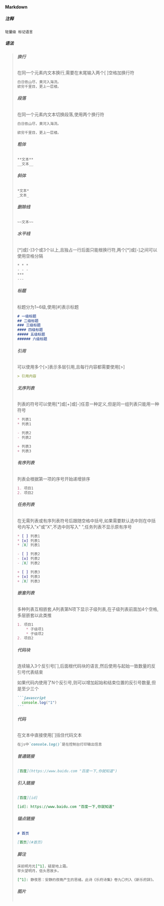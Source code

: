 #### **Markdown**

##### 注释

```text
轻量级 标记语言
```

##### 语法

> ###### **换行**
>
> 在同一个元素内文本换行,需要在末尾输入两个[ ]空格加换行符
>
> ```md
> 白日依山尽，黄河入海流。  
> 欲穷千里目，更上一层楼。
> ```
> ###### **段落**
>
> 在同一个元素内文本切换段落,使用两个换行符
>
> ```md
> 白日依山尽，黄河入海流。
> 
> 欲穷千里目，更上一层楼。
> ```
>
> ###### **粗体**
>
> ```md
> **文本**
> __文本__
> ```
>
> ###### **斜体**
>
> ```md
> *文本*
> _文本_
> ```
>
> ###### **删除线**
>
> ```md
> ~~文本~~
> ```
>
> ###### **水平线**
>
> [*]或[-]3个或3个以上,且独占一行后面只能根换行符,两个[\*]或[-]之间可以使用空格分隔
>
> ```md
> * * *
> - - -
> ***
> ---
> ```
>
> ###### **标题**
>
> 标题分为1~6级,使用[#]表示标题
>
> ```md
> # 一级标题
> ## 二级标题
> ### 三级标题
> #### 四级标题
> ##### 五级标题
> ###### 六级标题
> ```
>
> ###### **引用**
>
> 可以使用多个[>]表示多层引用,且每行内容都需要使用[>]
>
> ```md
> > 引用内容
> ```
>
> ###### **无序列表**
>
> 列表的符号可以使用[*]或[+]或[-]任意一种定义,但是同一组列表只能用一种符号
>
> ```md
> * 列表1
> * 列表1
> 
> - 列表2
> - 列表2
> 
> + 列表3
> + 列表3
> ```
>
> ###### **有序列表**
>
> 列表会根据第一项的序号开始递增排序
>
> ```md
> 1. 项目1
> 2. 项目2
> ```
>
> ###### **任务列表**
>
> 在无需列表或有序列表符号后跟随空格中括号,如果需要默认选中则在中括号内写入"x"或"X",不选中则写入" ",任务列表不显示原有序号
>
> ```md
> * [ ] 列表1
> * [x] 列表1
> * [X] 列表1
> 
> - [ ] 列表2
> - [x] 列表2
> - [X] 列表2
> 
> + [ ] 列表3
> + [x] 列表3
> + [X] 列表3
> ```
>
> ###### **嵌套列表**
>
> 多种列表互相嵌套,A列表第N项下显示子级列表,在子级列表前面加4个空格,多层嵌套以此类推
>
> ```md
> 1. 项目1
>     * 子级项1
>     * 子级项2
> 2. 项目2
> ```
>
> ###### **代码块**
>
> 连续输入3个反引号[`],后面根代码块的语言,然后使用与起始一致数量的反引号代表结束
>
> 如果代码内使用了N个反引号,则可以增加起始和结束位置的反引号数量,但是至少三个
>
> ````md
> ```javascript
> 	console.log("1")
> ```
> ````
>
> ###### **代码**
>
> 在文本中直接使用[`]括住代码文本
>
> ```md
> 在js中`console.log()`是在控制台打印输出信息
> ```
>
> ###### **普通链接**
>
> ```md
> [百度](https://www.baidu.com "百度一下,你就知道")
> ```
>
> ###### **引入链接**
>
> ```md
> [百度][id]
> 
> [id]: https://www.baidu.com "百度一下,你就知道"
> ```
>
> ###### **锚点链接**
>
> ```md
> # 首页
> 
> [首页](#首页)
> ```
>
> ##### 脚注
>
> ```md
> 床前明月光[^1]，疑是地上霜。
> 举头望明月，低头思故乡。
> 
> [^1]: 静夜思：安静的夜晚产生的思绪。此诗《乐府诗集》卷九〇列入《新乐府辞》。
> ```
>
> ##### 图片
>
> ```md
> 
> ```